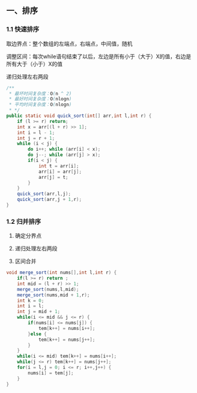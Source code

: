 ## 一、排序

### 1.1 快速排序

取边界点：整个数组的左端点，右端点，中间值，随机

调整区间：每次while语句结束了以后，左边是所有小于（大于）X的值，右边是所有大于（小于）X的值

递归处理左右两段

```java
/**
 * 最坏时间复杂度：O(n ^ 2)
 * 最好时间复杂度：O(nlogn)
 * 平均时间复杂度：O(nlogn)
 * */
public static void quick_sort(int[] arr,int l,int r) {
    if (l >= r) return;
    int x = arr[(l + r) >> 1];
    int i = l - 1;
    int j = r + 1;
    while (i < j) {
        do i++; while (arr[i] < x);
        do j--; while (arr[j] > x);
        if(i < j) {
            int t = arr[i];
            arr[i] = arr[j];
            arr[j] = t;
        }
    }
    quick_sort(arr,l,j);
    quick_sort(arr,j + 1,r);
}
```

### 1.2 归并排序

1. 确定分界点

1. 递归处理左右两段

1. 区间合并

```java
void merge_sort(int nums[],int l,int r) {
    if(l >= r) return ;
    int mid = (l + r) >> 1;
    merge_sort(nums,l,mid);
    merge_sort(nums,mid + 1,r);
    int k = 0;
    int i = l;
    int j = mid + 1;
    while(i <= mid && j <= r) {
        if(nums[i] <= nums[j]) {
            tem[k++] = nums[i++];
        }else {
            tem[k++] = nums[j++];
        }
    }
    while(i <= mid) tem[k++] = nums[i++];
    while(j <= r) tem[k++] = nums[j++];
    for(i = l,j = 0; i <= r; i++,j++) {
        nums[i] = tem[j];
    }
}
```

